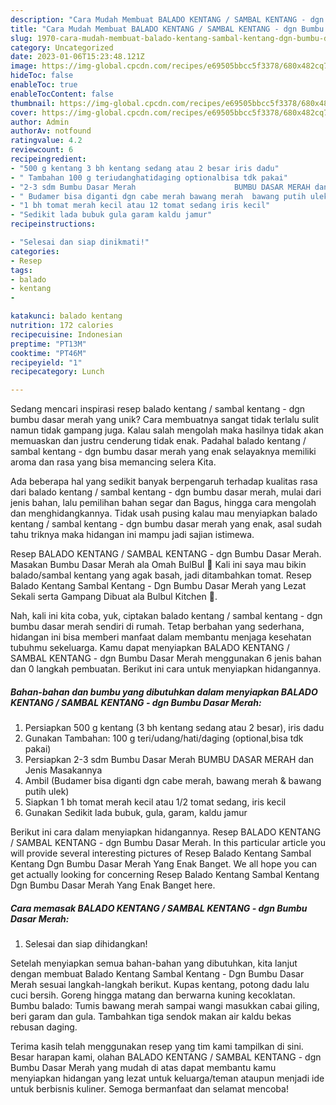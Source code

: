 ```yaml
---
description: "Cara Mudah Membuat BALADO KENTANG / SAMBAL KENTANG - dgn Bumbu Dasar Merah yang Lezat Sekali"
title: "Cara Mudah Membuat BALADO KENTANG / SAMBAL KENTANG - dgn Bumbu Dasar Merah yang Lezat Sekali"
slug: 1970-cara-mudah-membuat-balado-kentang-sambal-kentang-dgn-bumbu-dasar-merah-yang-lezat-sekali
category: Uncategorized
date: 2023-01-06T15:23:48.121Z
image: https://img-global.cpcdn.com/recipes/e69505bbcc5f3378/680x482cq70/balado-kentang-sambal-kentang-dgn-bumbu-dasar-merah-foto-resep-utama.jpg
hideToc: false
enableToc: true
enableTocContent: false
thumbnail: https://img-global.cpcdn.com/recipes/e69505bbcc5f3378/680x482cq70/balado-kentang-sambal-kentang-dgn-bumbu-dasar-merah-foto-resep-utama.jpg
cover: https://img-global.cpcdn.com/recipes/e69505bbcc5f3378/680x482cq70/balado-kentang-sambal-kentang-dgn-bumbu-dasar-merah-foto-resep-utama.jpg
author: Admin
authorAv: notfound
ratingvalue: 4.2
reviewcount: 6
recipeingredient:
- "500 g kentang 3 bh kentang sedang atau 2 besar iris dadu"
- " Tambahan 100 g teriudanghatidaging optionalbisa tdk pakai"
- "2-3 sdm Bumbu Dasar Merah                      BUMBU DASAR MERAH dan Jenis Masakannya"
- " Budamer bisa diganti dgn cabe merah bawang merah  bawang putih ulek"
- "1 bh tomat merah kecil atau 12 tomat sedang iris kecil"
- "Sedikit lada bubuk gula garam kaldu jamur"
recipeinstructions:

- "Selesai dan siap dinikmati!"
categories:
- Resep
tags:
- balado
- kentang
- 

katakunci: balado kentang  
nutrition: 172 calories
recipecuisine: Indonesian
preptime: "PT13M"
cooktime: "PT46M"
recipeyield: "1"
recipecategory: Lunch

---
```





Sedang mencari inspirasi resep balado kentang / sambal kentang - dgn bumbu dasar merah yang unik? Cara membuatnya sangat tidak terlalu sulit namun tidak gampang juga. Kalau salah mengolah maka hasilnya tidak akan memuaskan dan justru cenderung tidak enak. Padahal balado kentang / sambal kentang - dgn bumbu dasar merah yang enak selayaknya memiliki aroma dan rasa yang bisa memancing selera Kita.





Ada beberapa hal yang sedikit banyak berpengaruh terhadap kualitas rasa dari balado kentang / sambal kentang - dgn bumbu dasar merah, mulai dari jenis bahan, lalu pemilihan bahan segar dan Bagus, hingga cara mengolah dan menghidangkannya. Tidak usah pusing kalau mau menyiapkan balado kentang / sambal kentang - dgn bumbu dasar merah yang enak,      asal sudah tahu triknya maka hidangan ini mampu jadi sajian istimewa.














Resep BALADO KENTANG / SAMBAL KENTANG - dgn Bumbu Dasar Merah. Masakan Bumbu Dasar Merah ala Omah BulBul 🍅 Kali ini saya mau bikin balado/sambal kentang yang agak basah, jadi ditambahkan tomat. Resep Balado Kentang Sambal Kentang - Dgn Bumbu Dasar Merah yang Lezat Sekali serta Gampang Dibuat ala Bulbul Kitchen 🍅.






Nah, kali ini kita coba, yuk, ciptakan balado kentang / sambal kentang - dgn bumbu dasar merah sendiri di rumah. Tetap berbahan yang sederhana, hidangan ini bisa memberi manfaat dalam membantu menjaga kesehatan tubuhmu sekeluarga. Kamu dapat menyiapkan BALADO KENTANG / SAMBAL KENTANG - dgn Bumbu Dasar Merah menggunakan 6 jenis bahan dan 0 langkah pembuatan. Berikut ini cara untuk menyiapkan hidangannya.

<!--inarticleads1-->

##### Bahan-bahan dan bumbu yang dibutuhkan dalam menyiapkan BALADO KENTANG / SAMBAL KENTANG - dgn Bumbu Dasar Merah:

1. Persiapkan 500 g kentang (3 bh kentang sedang atau 2 besar), iris dadu
1. Gunakan  Tambahan: 100 g teri/udang/hati/daging (optional,bisa tdk pakai)
1. Persiapkan 2-3 sdm Bumbu Dasar Merah                      BUMBU DASAR MERAH dan Jenis Masakannya
1. Ambil  (Budamer bisa diganti dgn cabe merah, bawang merah &amp; bawang putih ulek)
1. Siapkan 1 bh tomat merah kecil atau 1/2 tomat sedang, iris kecil
1. Gunakan Sedikit lada bubuk, gula, garam, kaldu jamur


Berikut ini cara dalam menyiapkan hidangannya. Resep BALADO KENTANG / SAMBAL KENTANG - dgn Bumbu Dasar Merah. In this particular article you will provide several interesting pictures of Resep Balado Kentang Sambal Kentang Dgn Bumbu Dasar Merah Yang Enak Banget. We all hope you can get actually looking for concerning Resep Balado Kentang Sambal Kentang Dgn Bumbu Dasar Merah Yang Enak Banget here. 

<!--inarticleads2-->

##### Cara memasak BALADO KENTANG / SAMBAL KENTANG - dgn Bumbu Dasar Merah:


1. Selesai dan siap dihidangkan!

Setelah menyiapkan semua bahan-bahan yang dibutuhkan, kita lanjut dengan membuat Balado Kentang Sambal Kentang - Dgn Bumbu Dasar Merah sesuai langkah-langkah berikut. Kupas kentang, potong dadu lalu cuci bersih. Goreng hingga matang dan berwarna kuning kecoklatan. Bumbu balado: Tumis bawang merah sampai wangi masukkan cabai giling, beri garam dan gula. Tambahkan tiga sendok makan air kaldu bekas rebusan daging. 

Terima kasih telah menggunakan resep yang tim kami tampilkan di sini. Besar harapan kami, olahan BALADO KENTANG / SAMBAL KENTANG - dgn Bumbu Dasar Merah yang mudah di atas dapat membantu kamu menyiapkan hidangan yang lezat untuk keluarga/teman ataupun menjadi ide untuk berbisnis kuliner. Semoga bermanfaat dan selamat mencoba!
